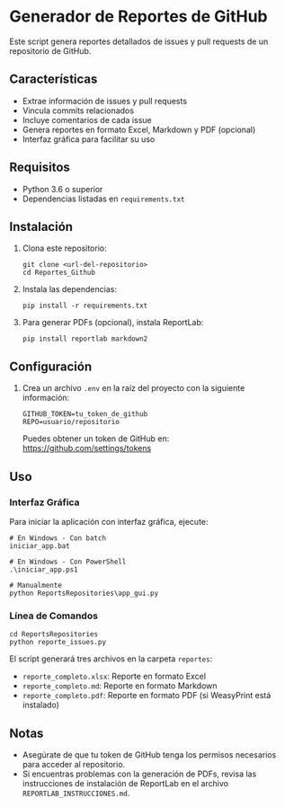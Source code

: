 # Generador de Reportes de GitHub

Este script genera reportes detallados de issues y pull requests de un repositorio de GitHub.

## Características

- Extrae información de issues y pull requests
- Vincula commits relacionados
- Incluye comentarios de cada issue
- Genera reportes en formato Excel, Markdown y PDF (opcional)
- Interfaz gráfica para facilitar su uso

## Requisitos

- Python 3.6 o superior
- Dependencias listadas en `requirements.txt`

## Instalación

1. Clona este repositorio:

   ```
   git clone <url-del-repositorio>
   cd Reportes_Github
   ```

2. Instala las dependencias:

   ```
   pip install -r requirements.txt
   ```

3. Para generar PDFs (opcional), instala ReportLab:
   ```
   pip install reportlab markdown2
   ```

## Configuración

1. Crea un archivo `.env` en la raíz del proyecto con la siguiente información:

   ```
   GITHUB_TOKEN=tu_token_de_github
   REPO=usuario/repositorio
   ```

   Puedes obtener un token de GitHub en: https://github.com/settings/tokens

## Uso

### Interfaz Gráfica

Para iniciar la aplicación con interfaz gráfica, ejecute:

```
# En Windows - Con batch
iniciar_app.bat

# En Windows - Con PowerShell
.\iniciar_app.ps1

# Manualmente
python ReportsRepositories\app_gui.py
```

### Línea de Comandos

```
cd ReportsRepositories
python reporte_issues.py
```

El script generará tres archivos en la carpeta `reportes`:

- `reporte_completo.xlsx`: Reporte en formato Excel
- `reporte_completo.md`: Reporte en formato Markdown
- `reporte_completo.pdf`: Reporte en formato PDF (si WeasyPrint está instalado)

## Notas

- Asegúrate de que tu token de GitHub tenga los permisos necesarios para acceder al repositorio.
- Si encuentras problemas con la generación de PDFs, revisa las instrucciones de instalación de ReportLab en el archivo `REPORTLAB_INSTRUCCIONES.md`.
